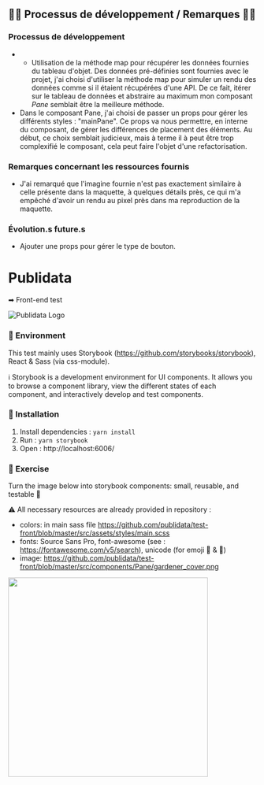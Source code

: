## 👨‍💻 Processus de développement / Remarques 👨‍💻

### Processus de développement
- - Utilisation de la méthode map pour récupérer les données fournies du tableau d'objet. Des données pré-définies sont fournies avec le projet, j'ai choisi d'utiliser la méthode map pour simuler un rendu des données comme si il étaient récupérées d'une API. De ce fait, itérer sur le tableau de données et abstraire au maximum mon composant *Pane* semblait être la meilleure méthode.
- Dans le composant Pane, j'ai choisi de passer un props pour gérer les différents styles : "mainPane". Ce props va nous        permettre, en interne du composant, de gérer les différences de placement des éléments. Au début, ce choix semblait judicieux, mais à terme il à peut être trop complexifié le composant, cela peut faire l'objet d'une refactorisation.

### Remarques concernant les ressources fournis
- J'ai remarqué que l'imagine fournie n'est pas exactement similaire à celle présente dans la maquette, à quelques détails près, ce qui m'a empêché d'avoir un rendu au pixel près dans ma reproduction de la maquette.

### Évolution.s future.s
- Ajouter une props pour gérer le type de bouton.

# Publidata
➡ Front-end test

![Publidata Logo](https://s3-eu-west-1.amazonaws.com/publidata-prod/resources/29+Cover+1500x500%402X.jpg "Publidata Logo")

### 🌳 Environment

This test mainly uses Storybook (https://github.com/storybooks/storybook), React & Sass (via css-module).

ℹ Storybook is a development environment for UI components. It allows you to browse a component library, view the different states of each component, and interactively develop and test components.

### 🔌 Installation

1. Install dependencies : `yarn install`
2. Run : `yarn storybook`
3. Open : http://localhost:6006/

### 💪 Exercise

Turn the image below into storybook components: small, reusable, and testable 🐒

:warning: All necessary resources are already provided in repository :

- colors: in main sass file https://github.com/publidata/test-front/blob/master/src/assets/styles/main.scss
- fonts: Source Sans Pro, font-awesome (see : https://fontawesome.com/v5/search), unicode (for emoji 🐝 & 🙆)
- image: https://github.com/publidata/test-front/blob/master/src/components/Pane/gardener_cover.png

<img src="https://s3-eu-west-1.amazonaws.com/publidata-prod/resources/sample.png" width="405">

